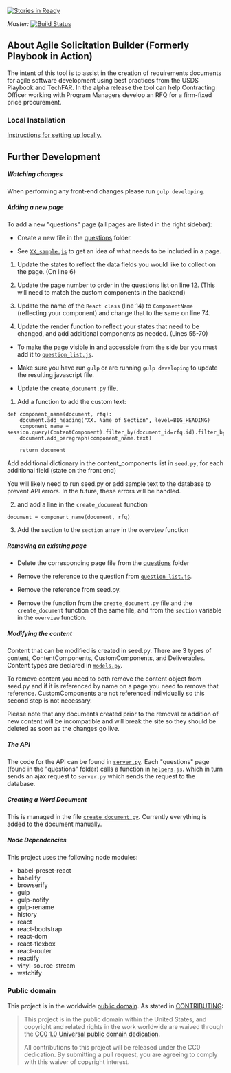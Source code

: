 [![Stories in Ready](https://badge.waffle.io/18F/agile-solicitation-builder.png?label=ready&title=Ready)](https://waffle.io/18F/agile-solicitation-builder)

*Master:*
[![Build Status](https://travis-ci.org/18F/agile-solicitation-builder.svg?branch=master)](https://travis-ci.org/18F/agile-solicitation-builder)

## About Agile Solicitation Builder (Formerly Playbook in Action)
The intent of this tool is to assist in the creation of requirements documents for agile software development using best practices from the USDS Playbook and TechFAR. In the alpha release the tool can help Contracting Officer working with Program Managers develop an RFQ for a firm-fixed price procurement.


### Local Installation

[Instructions for setting up locally.](/SETUP.md)

<!-- Clone the repository
```
git clone https://github.com/18F/agile-solicitation-builder.git
```
### Flask app

Create a [virtual environment](https://github.com/yyuu/pyenv-virtualenvwrapper) with `Python 3.5.1`
To create a virtualenv setup on mac check out [this gist](https://gist.github.com/lauraGgit/06204a1bdf297ce5e08788364b0b47e0).

```
# pyenv install 3.5.1
pyenv local 3.5.1
mkvirtualenv asb
pip install -r requirements.txt
```

### Create the database.
If you do not have postgresql installed run:
```
brew install postgres
initdb /usr/local/var/postgres
```

To create an app database run:
```
createdb your_database_name
export DATABASE_URL=postgresql://localhost/your_database_name
```

Replacing `your_database_name` with the db you'd like.

You can then seed the database by running:
```
flask -a server.py seed_db
```

### Install the Front end.
If you plan on developing the front-end, make sure you have npm installed (`brew install npm`). Then run:
```
cd app
npm install
npm install -g gulp
gulp
cd ..
```

### Start the app
From the root directory of the project run
```
python server.py
``` -->


## Further Development

##### Watching changes
When performing any front-end changes please run `gulp developing`.

##### Adding a new page

To add a new "questions" page (all pages are listed in the right sidebar):
* Create a new file in the [questions](https://github.com/18F/playbook-in-action/tree/master/app/src/questions) folder.

* See [`XX_sample.js`](https://github.com/18F/playbook-in-action/blob/master/app/src/questions/XX_sample.js) to get an idea of what needs to be included in a page.

1. Update the states to reflect the data fields you would like to collect on the page. (On line 6)

2. Update the page number to order in the questions list on line 12. (This will need to match the custom components in the backend)

3. Update the name of the `React class` (line 14) to `ComponentName` (reflecting your component) and change that to the same on line 74.

4. Update the render function to reflect your states that need to be changed, and add additional components as needed. (Lines 55-70)

* To make the page visible in and accessible from the side bar you must add it to [`question_list.js`](https://github.com/18F/playbook-in-action/blob/master/app/src/question_list.js).

* Make sure you have run `gulp` or are running `gulp developing` to update the resulting javascript file.

* Update the `create_document.py` file.
1. Add a function to add the custom text:
```
def component_name(document, rfq):
    document.add_heading("XX. Name of Section", level=BIG_HEADING)
    component_name = session.query(ContentComponent).filter_by(document_id=rfq.id).filter_by(section=XX).first()
    document.add_paragraph(component_name.text)

    return document
```
Add additional dictionary in the content_components list in `seed.py`, for each additional field (state on the front end)

You will likely need to run seed.py or add sample text to the database to prevent API errors. In the future, these errors will be handled.

2. and add a line in the `create_document` function

```
document = component_name(document, rfq)
```
3. Add the section to the `section` array in the `overview` function

##### Removing an existing page

* Delete the corresponding page file from the [questions](https://github.com/18F/playbook-in-action/tree/master/app/src/questions) folder

* Remove the reference to the question from [`question_list.js`](https://github.com/18F/playbook-in-action/blob/master/app/src/question_list.js).

* Remove the reference from seed.py.

* Remove the function from the `create_document.py` file and the `create_document` function of the same file, and from the `section` variable in the `overview` function.

##### Modifying the content

Content that can be modified is created in seed.py. There are 3 types of content, ContentComponents, CustomComponents, and Deliverables. Content types are declared in [`models.py`](https://github.com/18F/agile-solicitation-builder/blob/master/models.py).

To remove content you need to both remove the content object from seed.py and if it is referenced by name on a page you need to remove that reference. CustomComponents are not referenced individually so this second step is not necessary.

Please note that any documents created prior to the removal or addition of new content will be incompatible and will break the site so they should be deleted as soon as the changes go live.

##### The API

The code for the API can be found in [`server.py`](https://github.com/18F/agile-solicitation-builder/blob/master/server.py). Each "questions" page (found in the "questions" folder) calls a function in [`helpers.js`](https://github.com/18F/agile-solicitation-builder/blob/master/app/helpers.js). which in turn sends an ajax request to `server.py` which sends the request to the database.

##### Creating a Word Document

This is managed in the file [`create_document.py`](https://github.com/18F/agile-solicitation-builder/blob/master/create_document.py). Currently everything is added to the document manually.

##### Node Dependencies
This project uses the following node modules:

  - babel-preset-react
  - babelify
  - browserify
  - gulp
  - gulp-notify
  - gulp-rename
  - history
  - react
  - react-bootstrap
  - react-dom
  - react-flexbox
  - react-router
  - reactify
  - vinyl-source-stream
  - watchify


### Public domain

This project is in the worldwide [public domain](LICENSE.md). As stated in [CONTRIBUTING](CONTRIBUTING.md):

> This project is in the public domain within the United States, and copyright and related rights in the work worldwide are waived through the [CC0 1.0 Universal public domain dedication](https://creativecommons.org/publicdomain/zero/1.0/).
>
> All contributions to this project will be released under the CC0 dedication. By submitting a pull request, you are agreeing to comply with this waiver of copyright interest.
